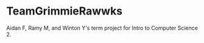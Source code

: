 TeamGrimmieRawwks
=================

Aidan F, Ramy M, and Winton Y's term project for Intro to Computer Science 2.
